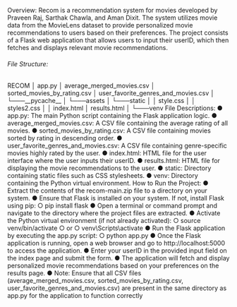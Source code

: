Overview:
Recom is a recommendation system for movies developed by Praveen Raj, Sarthak Chawla,
and Aman Dixit. The system utilizes movie data from the MovieLens dataset to provide
personalized movie recommendations to users based on their preferences. The project
consists of a Flask web application that allows users to input their userID, which then fetches
and displays relevant movie recommendations.
<h6>File Structure:</h6>
RECOM
│ app.py
│ average_merged_movies.csv
│ sorted_movies_by_rating.csv
│ user_favorite_genres_and_movies.csv
│
└───__pycache__
│
└───assets
│
└───static
│ │ style.css
│ │ styles2.css
│
│ index.html
│ results.html
│
└───venv
File Descriptions:
● app.py: The main Python script containing the Flask application logic.
● average_merged_movies.csv: A CSV file containing the average rating of all movies.
● sorted_movies_by_rating.csv: A CSV file containing movies sorted by rating in
descending order.
● user_favorite_genres_and_movies.csv: A CSV file containing genre-specific movies
highly rated by the user.
● index.html: HTML file for the user interface where the user inputs their userID.
● results.html: HTML file for displaying the movie recommendations to the user.
● static: Directory containing static files such as CSS stylesheets.
● venv: Directory containing the Python virtual environment.
How to Run the Project:
● Extract the contents of the recom-main.zip file to a directory on your system.
● Ensure that Flask is installed on your system. If not, install Flask using pip:
○ pip install flask
● Open a terminal or command prompt and navigate to the directory where the project
files are extracted.
● Activate the Python virtual environment (if not already activated):
○ source venv/bin/activate
○ or
○ venv\Scripts\activate
● Run the Flask application by executing the app.py script:
○ python app.py
● Once the Flask application is running, open a web browser and go to
http://localhost:5000 to access the application.
● Enter your userID in the provided input field on the index page and submit the form.
● The application will fetch and display personalized movie recommendations based on
your preferences on the results page.
● Note: Ensure that all CSV files (average_merged_movies.csv,
sorted_movies_by_rating.csv, user_favorite_genres_and_movies.csv) are present in
the same directory as app.py for the application to function correctly
